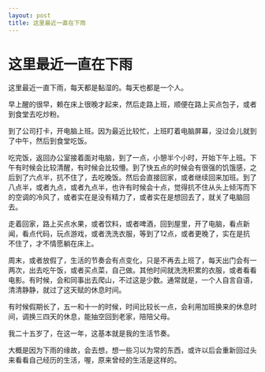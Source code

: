 ```yaml
---
layout: post
title: 这里最近一直在下雨 
---
```


# 这里最近一直在下雨

这里最近一直下雨，每天都是黏湿的。每天也都是一个人。

早上醒的很早，赖在床上很晚才起来，然后走路上班，顺便在路上买点包子，或者到食堂去吃炒粉。

到了公司打卡，开电脑上班。因为最近比较忙，上班盯着电脑屏幕，没过会儿就到了中午，然后到食堂吃饭。

吃完饭，返回办公室接着面对电脑，到了一点，小憩半个小时，开始下午上班。下午有时候会比较清醒，有时候会比较懵。到了快五点的时候会有很强的饥饿感，之后到了六点半，抗不住了，去吃晚饭。然后会直接回家，或者继续回来加班。到了八点半，或者九点，或者九点半，也许有时候会十点，觉得抗不住从头上倾泻而下的空调的冷风了，或者实在是没有精力了，或者实在是想回去了，就关了电脑回去。

走着回家，路上买点水果，或者饮料，或者啤酒，回到屋里，开了电脑，看点新闻，看点代码，玩点游戏，或者洗洗衣服，等到了12点，或者更晚了，实在是抗不住了，才不情愿躺在床上。

周末，或者放假了，生活的节奏会有点变化，只是不再去上班了，每天出门会有一两次，出去吃午饭，或者买点菜，自己做。其他时间就洗洗积累的衣服，或者看看电影。有时候，会和同事出去爬山，不过这是少数。通常就是，一个人自言自语，清清静静，就过了这天赋的休息时间。

有时候假期长了，五一和十一的时候，时间比较长一点，会利用加班换来的休息时间，调换三四天的休息，能抽空回到老家，陪陪父母。

我二十五岁了，在这一年，这基本就是我的生活节奏。

大概是因为下雨的缘故，会去想，想一些习以为常的东西，或许以后会重新回过头来看看自己经历的生活，喔，原来曾经的生活是这样的。